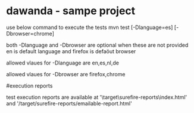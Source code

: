 # dawanda - sampe project

use below command to execute the tests
mvn test [-Dlanguage=es] [-Dbrowser=chrome]

both -Dlanguage and -Dbrowser are optional when these are not provided en is default language and firefox is defaöut browser

allowed vlaues for  -Dlanguage are en,es,nl,de

allowed vlaues for  -Dbrowser are firefox,chrome

#execution reports

test execution reports are available at '\target\surefire-reports\index.html' and '/target/surefire-reports/emailable-report.html'
